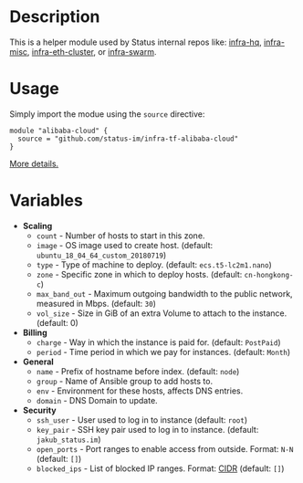 # Description

This is a helper module used by Status internal repos like: [infra-hq](https://github.com/status-im/infra-hq), [infra-misc](https://github.com/status-im/infra-misc), [infra-eth-cluster](https://github.com/status-im/infra-eth-cluster), or [infra-swarm](https://github.com/status-im/infra-swarm).

# Usage

Simply import the modue using the `source` directive:
```hcl
module "alibaba-cloud" {
  source = "github.com/status-im/infra-tf-alibaba-cloud"
}
```

[More details.](https://www.terraform.io/docs/modules/sources.html#github)

# Variables

* __Scaling__
  * `count` - Number of hosts to start in this zone.
  * `image` - OS image used to create host. (default: `ubuntu_18_04_64_custom_20180719`)
  * `type` - Type of machine to deploy. (default: `ecs.t5-lc2m1.nano`)
  * `zone` - Specific zone in which to deploy hosts. (default: `cn-hongkong-c`)
  * `max_band_out` - Maximum outgoing bandwidth to the public network, measured in Mbps. (default: `30`)
  * `vol_size` - Size in GiB of an extra Volume to attach to the instance. (default: 0)
* __Billing__
  * `charge` - Way in which the instance is paid for. (default: `PostPaid`)
  * `period` - Time period in which we pay for instances. (default: `Month`)
* __General__
  * `name` - Prefix of hostname before index. (default: `node`)
  * `group` - Name of Ansible group to add hosts to.
  * `env` - Environment for these hosts, affects DNS entries.
  * `domain` - DNS Domain to update.
* __Security__
  * `ssh_user` - User used to log in to instance (default: `root`)
  * `key_pair` - SSH key pair used to log in to instance. (default: `jakub_status.im`)
  * `open_ports` - Port ranges to enable access from outside. Format: `N-N` (default: `[]`)
  * `blocked_ips` - List of blocked IP ranges. Format: [CIDR](https://en.wikipedia.org/wiki/Classless_Inter-Domain_Routing) (default: `[]`)
